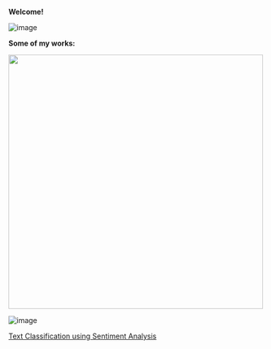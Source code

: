 **Welcome!**

![image](https://user-images.githubusercontent.com/91697032/144334944-538b28c3-ffd9-488d-b716-2e418dd9d5bd.png)

**Some of my works:**

<img src="https://user-images.githubusercontent.com/91697032/144442015-293ea4f5-4cf6-487f-b515-b8fa97df0175.png" width="500" height="500">

![image](https://user-images.githubusercontent.com/91697032/144442015-293ea4f5-4cf6-487f-b515-b8fa97df0175.png)


[Text Classification using Sentiment Analysis](https://github.com/mydatascienceprojects/Zinnia_Portfolio/blob/main/reviews-sentiment-analysis-95-7-accuracy.ipynb)

